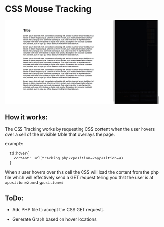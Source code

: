 # CSS Mouse Tracking

![Demonstration of CSS Tracking](https://github.com/taskinoz/CSS-Mouse-Tracking/blob/master/demo/demo.gif)

## How it works:

The CSS Tracking works by requesting CSS content when the user hovers over a cell of the invisible table
that overlays the page.

example:

```
  td:hover{
    content: url(tracking.php?xposition=2&yposition=4)
  }
```

When a user hovers over this cell the CSS will load the content from the php file which will effectively send a GET request telling you that the user is at `xposition=2` and `yposition=4`

## ToDo:

- Add PHP file to accept the CSS GET requests

- Generate Graph based on hover locations
